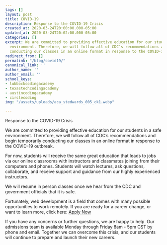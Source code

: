 ```yaml
---
tags: []
layout: post
title: COVID-19
description: Response to the COVID-19 Crisis
created_at: 2020-03-24T20:00:00.000-05:00
updated_at: 2020-03-24T20:02:00.000-05:00
categories: []
excerpt: We are committed to providing effective education for our students in a safe
  environment. Therefore, we will follow all of CDC’s recommendations and begin temporarily
  conducting our classes in an online format in response to the COVID-19 outbreak.
redirect_from: []
permalink: "/blog/covid19/"
canonical_link: ''
author_name: ''
author_email: ''
school_keys:
- lubbockcodingacademy
- texastechcodingacademy
- austincodingacademy
- circlecoding
img: "/assets/uploads/aca_stedwards_005_ck1.webp"

---
```

Response to the COVID-19 Crisis

We are committed to providing effective education for our students in a safe environment. Therefore, we will follow all of CDC’s recommendations and begin temporarily conducting our classes in an online format in response to the COVID-19 outbreak.

For now, students will receive the same great education that leads to jobs via our online classrooms with instructors and classmates joining from their computers and phones. Students will watch lectures, ask questions, collaborate, and receive support and guidance from our highly experienced instructors.

We will resume in person classes once we hear from the CDC and government officials that it is safe.

Fortunately, web development is a field that comes with many possible opportunities to work remotely. If you are ready for a career change, or want to learn more, click here: [Apply Now](/apply/ "Apply Now")

If you have any concerns or further questions, we are happy to help. Our admissions team is available Monday through Friday 8am - 5pm CST by phone and email. Together we can overcome this crisis, and our students will continue to prepare and launch their new careers.
